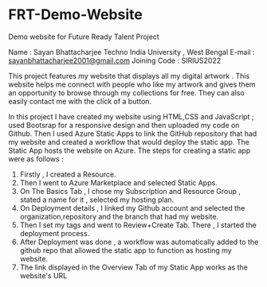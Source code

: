 # FRT-Demo-Website
Demo website for Future Ready Talent Project

Name : Sayan Bhattacharjee
Techno India University , West Bengal
E-mail : sayanbhattacharjee2001@gmail.com
Joining Code : SIRIUS2022

This project features my website that displays all my digital artwork . This website helps me connect with people who like my artwork and gives them an opportunity to browse through my collections for free. They can also easily contact me with the click of a button.

In this project I have created my website using HTML,CSS and JavaScript ; used Bootsrap for a responsive design and then uploaded my code on Github. Then I used Azure Static Apps to link the GitHub repository that had my website and created a workflow that would deploy the static app. The Static App hosts the website on Azure. The steps for creating a static app were as follows : 

1) Firstly , I created a Resource.
2) Then I went to Azure Marketplace and selected Static Apps.
3) On The Basics Tab , I chose my Subscription and Resource Group , stated a name for it , selected my hosting plan. 
4) On Deployment details , I linked my Github account and selected the organization,repository and the branch that had my website. 
5) Then I set my tags and went to Review+Create Tab. There , I started the deployment process. 
6) After Deployment was done , a workflow was automatically added to the github repo that allowed the static app to function as hosting my website. 
7) The link displayed in the Overview Tab of my Static App works as the website's URL
